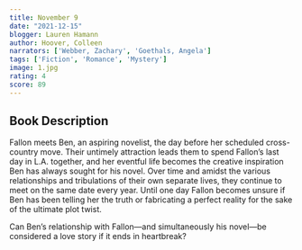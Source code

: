 ```yaml
---
title: November 9
date: "2021-12-15"
blogger: Lauren Hamann
author: Hoover, Colleen
narrators: ['Webber, Zachary', 'Goethals, Angela']
tags: ['Fiction', 'Romance', 'Mystery']
image: 1.jpg
rating: 4
score: 89
---
```



## Book Description

Fallon meets Ben, an aspiring novelist, the day before her scheduled cross-country move. Their untimely attraction leads them to spend Fallon’s last day in L.A. together, and her eventful life becomes the creative inspiration Ben has always sought for his novel. Over time and amidst the various relationships and tribulations of their own separate lives, they continue to meet on the same date every year. Until one day Fallon becomes unsure if Ben has been telling her the truth or fabricating a perfect reality for the sake of the ultimate plot twist.

Can Ben’s relationship with Fallon—and simultaneously his novel—be considered a love story if it ends in heartbreak?